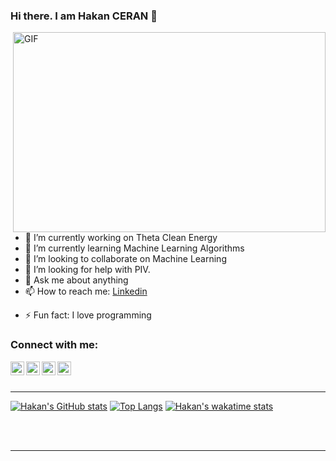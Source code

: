 <!--
  -- Author:
  -- Date:
  -- Content:
  -->

### Hi there. I am Hakan CERAN 👋

<img align="right" alt="GIF" src="https://magiccopy.xyz/assets/images/hadder.gif" width="500" height="320" />
 
- 🔭 I’m currently working on Theta Clean Energy
- 🌱 I’m currently learning Machine Learning Algorithms
- 👯 I’m looking to collaborate on Machine Learning
- 🤔 I’m looking for help with PIV.
- 💬 Ask me about anything
- 📫 How to reach me: [Linkedin](https://www.linkedin.com/in/hakanceran/)
<!--  - 😄 Pronouns: ... -->
- ⚡ Fun fact: I love programming

### Connect with me:
[<img align="left" alt="mertdemir | Medium"    width="22px" src="https://cdn.jsdelivr.net/npm/simple-icons@v3/icons/medium.svg"    />](https://hakanceran.medium.com/)
[<img align="left" alt="mertdemir | Twitter"   width="22px" src="https://cdn.jsdelivr.net/npm/simple-icons@v3/icons/twitter.svg"   />](https://twitter.com/hakanceran64)
[<img align="left" alt="mertdemir | LinkedIn"  width="22px" src="https://cdn.jsdelivr.net/npm/simple-icons@v3/icons/linkedin.svg"  />](https://www.linkedin.com/in/hakanceran/)
[<img align="left" alt="mertdemir | Instagram" width="22px" src="https://cdn.jsdelivr.net/npm/simple-icons@v3/icons/instagram.svg" />](https://www.instagram.com/muhendis.okur/)

<br>
<br>

---

[![Hakan's GitHub stats](https://github-readme-stats.vercel.app/api?username=hakanceran64&theme=tokyonight)](https://github.com/hakanceran64/github-readme-stats)
[![Top Langs](https://github-readme-stats.vercel.app/api/top-langs/?username=hakanceran64&layout=compact)](https://github.com/hakanceran64/github-readme-stats)
[![Hakan's wakatime stats](https://github-readme-stats.vercel.app/api/wakatime?username=hakanceran&layout=compact)](https://github.com/hakanceran64/github-readme-stats)

<br>
<br>

---
